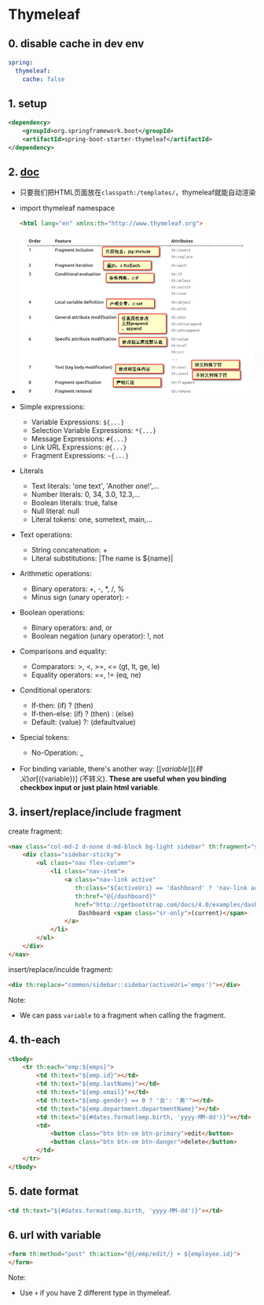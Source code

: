 # Thymeleaf

## 0. disable cache in dev env

```yml
spring:
  thymeleaf:
    cache: false
```

## 1. setup

```xml
<dependency>
    <groupId>org.springframework.boot</groupId>
    <artifactId>spring-boot-starter-thymeleaf</artifactId>
</dependency>
```

## 2. [doc](https://www.thymeleaf.org/documentation.html)

-   只要我们把HTML页面放在`classpath:/templates/`，thymeleaf就能自动渲染

-   import thymeleaf namespace
    ```html
    <html lang="en" xmlns:th="http://www.thymeleaf.org">
    ```
-   ![](images/2018-02-04_123955.png)

-   Simple expressions:
    -   Variable Expressions: `${...}`
    -   Selection Variable Expressions: `*{...}`
    -   Message Expressions: `#{...}`
    -   Link URL Expressions: `@{...}`
    -   Fragment Expressions: `~{...}`
-   Literals
    -   Text literals: 'one text', 'Another one!',…
    -   Number literals: 0, 34, 3.0, 12.3,…
    -   Boolean literals: true, false
    -   Null literal: null
    -   Literal tokens: one, sometext, main,…
-   Text operations:
    -   String concatenation: +
    -   Literal substitutions: |The name is ${name}|
-   Arithmetic operations:
    -   Binary operators: +, -, *, /, %
    -   Minus sign (unary operator): -
-   Boolean operations:
    -   Binary operators: and, or
    -   Boolean negation (unary operator): !, not
-   Comparisons and equality:
    -   Comparators: >, <, >=, <= (gt, lt, ge, le)
    -   Equality operators: ==, != (eq, ne)
-   Conditional operators:
    -   If-then: (if) ? (then)
    -   If-then-else: (if) ? (then) : (else)
    -   Default: (value) ?: (defaultvalue)
-   Special tokens:
    -   No-Operation: _

-   For binding variable, there's another way: [[${variable}]] (转义) or [(${variable})] (不转义). **These are useful when you binding checkbox input or just plain html variable**.


## 3. insert/replace/include fragment

create fragment:

```html (sidebar.html)
<nav class="col-md-2 d-none d-md-block bg-light sidebar" th:fragment="sidebar">
    <div class="sidebar-sticky">
        <ul class="nav flex-column">
            <li class="nav-item">
                <a class="nav-link active"
                   th:class="${activeUri} == 'dashboard' ? 'nav-link active': 'nav-link'"
                   th:href="@{/dashboard}"
                   href="http://getbootstrap.com/docs/4.0/examples/dashboard/#">
                    Dashboard <span class="sr-only">(current)</span>
                </a>
            </li>
        </ul>
    </div>
</nav>
```

insert/replace/inculde fragment:

```html
<div th:replace="common/sidebar::sidebar(activeUri='emps')"></div>
```
    
Note:

-   We can pass `variable` to a fragment when calling the fragment.

## 4. th-each

```html
<tbody>
    <tr th:each="emp:${emps}">
        <td th:text="${emp.id}"></td>
        <td th:text="${emp.lastName}"></td>
        <td th:text="${emp.email}"></td>
        <td th:text="${emp.gender} == 0 ? '女': '男'"></td>
        <td th:text="${emp.department.departmentName}"></td>
        <td th:text="${#dates.format(emp.birth, 'yyyy-MM-dd')}"></td>
        <td>
            <button class="btn btn-sm btn-primary">edit</button>
            <button class="btn btn-sm btn-danger">delete</button>
        </td>
    </tr>
</tbody>
```

## 5. date format

```html
<td th:text="${#dates.format(emp.birth, 'yyyy-MM-dd')}"></td>
```

## 6. url with variable

```html
<form th:method="post" th:action="@{/emp/edit/} + ${employee.id}">
</form>
```

Note:

-   Use `+` if you have 2 different type in thymeleaf.